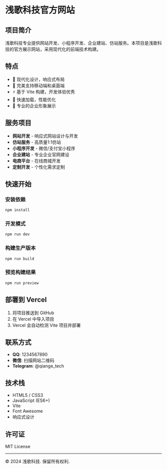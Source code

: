 # 浅歌科技官方网站

## 项目简介

浅歌科技专业提供网站开发、小程序开发、企业建站、仿站服务。本项目是浅歌科技的官方展示网站，采用现代化的前端技术构建。

## 特点

- 🎨 现代化设计，响应式布局
- 📱 完美支持移动端和桌面端
- ⚡ 基于 Vite 构建，开发体验优秀
- 🚀 快速加载，性能优化
- 💼 专业的企业形象展示

## 服务项目

- **网站开发** - 响应式网站设计与开发
- **仿站服务** - 高质量1:1仿站
- **小程序开发** - 微信/支付宝小程序
- **企业建站** - 专业企业官网建设
- **电商平台** - 在线商城开发
- **定制开发** - 个性化需求定制

## 快速开始

### 安装依赖
```bash
npm install
```

### 开发模式
```bash
npm run dev
```

### 构建生产版本
```bash
npm run build
```

### 预览构建结果
```bash
npm run preview
```

## 部署到 Vercel

1. 将项目推送到 GitHub
2. 在 Vercel 中导入项目
3. Vercel 会自动检测 Vite 项目并部署

## 联系方式

- **QQ**: 1234567890
- **微信**: 扫描网站二维码
- **Telegram**: @qiange_tech

## 技术栈

- HTML5 / CSS3
- JavaScript (ES6+)
- Vite
- Font Awesome
- 响应式设计

## 许可证

MIT License

---

© 2024 浅歌科技. 保留所有权利.